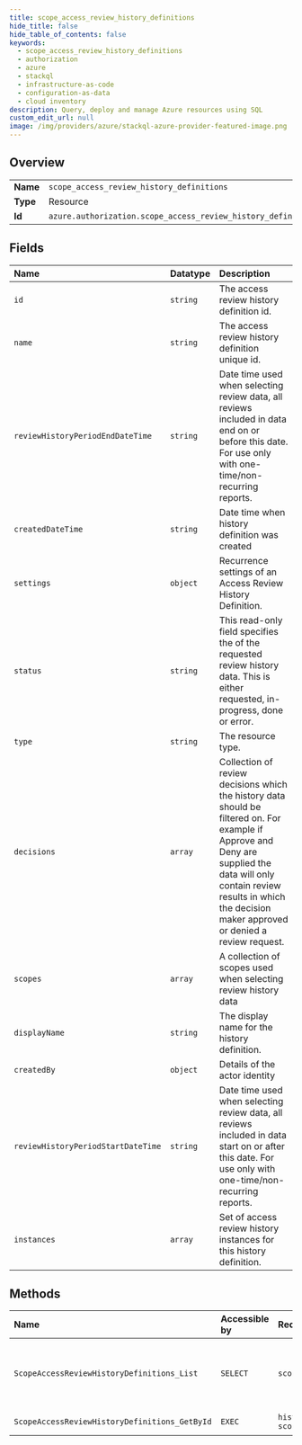 ```yaml
---
title: scope_access_review_history_definitions
hide_title: false
hide_table_of_contents: false
keywords:
  - scope_access_review_history_definitions
  - authorization
  - azure    
  - stackql
  - infrastructure-as-code
  - configuration-as-data
  - cloud inventory
description: Query, deploy and manage Azure resources using SQL
custom_edit_url: null
image: /img/providers/azure/stackql-azure-provider-featured-image.png
---
```

  
    

## Overview
<table><tbody>
<tr><td><b>Name</b></td><td><code>scope_access_review_history_definitions</code></td></tr>
<tr><td><b>Type</b></td><td>Resource</td></tr>
<tr><td><b>Id</b></td><td><code>azure.authorization.scope_access_review_history_definitions</code></td></tr>
</tbody></table>

## Fields
| Name | Datatype | Description |
|:-----|:---------|:------------|
| `id` | `string` | The access review history definition id. |
| `name` | `string` | The access review history definition unique id. |
| `reviewHistoryPeriodEndDateTime` | `string` | Date time used when selecting review data, all reviews included in data end on or before this date. For use only with one-time/non-recurring reports. |
| `createdDateTime` | `string` | Date time when history definition was created |
| `settings` | `object` | Recurrence settings of an Access Review History Definition. |
| `status` | `string` | This read-only field specifies the of the requested review history data. This is either requested, in-progress, done or error. |
| `type` | `string` | The resource type. |
| `decisions` | `array` | Collection of review decisions which the history data should be filtered on. For example if Approve and Deny are supplied the data will only contain review results in which the decision maker approved or denied a review request. |
| `scopes` | `array` | A collection of scopes used when selecting review history data |
| `displayName` | `string` | The display name for the history definition. |
| `createdBy` | `object` | Details of the actor identity |
| `reviewHistoryPeriodStartDateTime` | `string` | Date time used when selecting review data, all reviews included in data start on or after this date. For use only with one-time/non-recurring reports. |
| `instances` | `array` | Set of access review history instances for this history definition. |
## Methods
| Name | Accessible by | Required Params | Description |
|:-----|:--------------|:----------------|:------------|
| `ScopeAccessReviewHistoryDefinitions_List` | `SELECT` | `scope` | Lists the accessReviewHistoryDefinitions available from this provider, definition instances are only available for 30 days after creation. |
| `ScopeAccessReviewHistoryDefinitions_GetById` | `EXEC` | `historyDefinitionId, scope` | Get access review history definition by definition Id |
